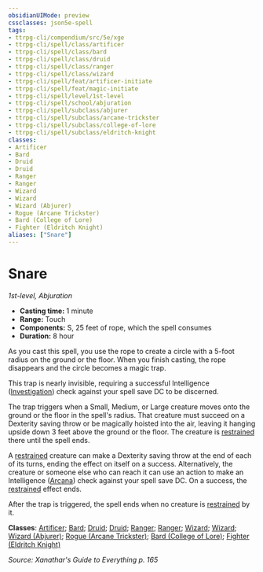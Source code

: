 ```yaml
---
obsidianUIMode: preview
cssclasses: json5e-spell
tags:
- ttrpg-cli/compendium/src/5e/xge
- ttrpg-cli/spell/class/artificer
- ttrpg-cli/spell/class/bard
- ttrpg-cli/spell/class/druid
- ttrpg-cli/spell/class/ranger
- ttrpg-cli/spell/class/wizard
- ttrpg-cli/spell/feat/artificer-initiate
- ttrpg-cli/spell/feat/magic-initiate
- ttrpg-cli/spell/level/1st-level
- ttrpg-cli/spell/school/abjuration
- ttrpg-cli/spell/subclass/abjurer
- ttrpg-cli/spell/subclass/arcane-trickster
- ttrpg-cli/spell/subclass/college-of-lore
- ttrpg-cli/spell/subclass/eldritch-knight
classes:
- Artificer
- Bard
- Druid
- Druid
- Ranger
- Ranger
- Wizard
- Wizard
- Wizard (Abjurer)
- Rogue (Arcane Trickster)
- Bard (College of Lore)
- Fighter (Eldritch Knight)
aliases: ["Snare"]
---
```

# Snare
*1st-level, Abjuration*  

- **Casting time:** 1 minute
- **Range:** Touch
- **Components:** S, 25 feet of rope, which the spell consumes
- **Duration:** 8 hour

As you cast this spell, you use the rope to create a circle with a 5-foot radius on the ground or the floor. When you finish casting, the rope disappears and the circle becomes a magic trap.

This trap is nearly invisible, requiring a successful Intelligence ([Investigation](3-Compendium/rules/skills.md#Investigation)) check against your spell save DC to be discerned.

The trap triggers when a Small, Medium, or Large creature moves onto the ground or the floor in the spell's radius. That creature must succeed on a Dexterity saving throw or be magically hoisted into the air, leaving it hanging upside down 3 feet above the ground or the floor. The creature is [restrained](3-Compendium/rules/conditions.md#Restrained) there until the spell ends.

A [restrained](3-Compendium/rules/conditions.md#Restrained) creature can make a Dexterity saving throw at the end of each of its turns, ending the effect on itself on a success. Alternatively, the creature or someone else who can reach it can use an action to make an Intelligence ([Arcana](3-Compendium/rules/skills.md#Arcana)) check against your spell save DC. On a success, the [restrained](3-Compendium/rules/conditions.md#Restrained) effect ends.

After the trap is triggered, the spell ends when no creature is [restrained](3-Compendium/rules/conditions.md#Restrained) by it.

**Classes**: [Artificer](list-spells-classes-artificer); [Bard](list-spells-classes-bard); [Druid](list-spells-classes-druid); [Druid](list-spells-classes-druid); [Ranger](list-spells-classes-ranger); [Ranger](list-spells-classes-ranger); [Wizard](list-spells-classes-wizard); [Wizard](list-spells-classes-wizard); [Wizard (Abjurer)](list-spells-classes-wizard-xphb-abjurer-xphb); [Rogue (Arcane Trickster)](list-spells-classes-rogue-xphb-arcane-trickster-xphb); [Bard (College of Lore)](list-spells-classes-bard-xphb-college-of-lore-xphb); [Fighter (Eldritch Knight)](list-spells-classes-fighter-xphb-eldritch-knight-xphb)

*Source: Xanathar's Guide to Everything p. 165*